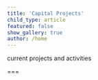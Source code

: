 ```yaml
---
title: 'Capital Projects'
child_type: article
featured: false
show_gallery: true
author: /home
---
```


current projects and activities

===
